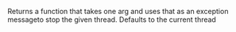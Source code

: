 Returns a function that takes one arg and uses that as an exception messageto stop the given thread.  Defaults to the current thread